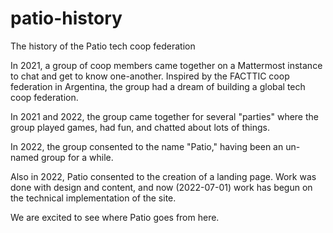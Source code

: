 # patio-history
The history of the Patio tech coop federation

In 2021, a group of coop members came together on a Mattermost instance to chat and get to know one-another. Inspired by the FACTTIC coop federation in Argentina, the group had a dream of building a global tech coop federation.

In 2021 and 2022, the group came together for several "parties" where the group played games, had fun, and chatted about lots of things.

In 2022, the group consented to the name "Patio," having been an un-named group for a while.

Also in 2022, Patio consented to the creation of a landing page. Work was done with design and content, and now (2022-07-01) work has begun on the technical implementation of the site.

We are excited to see where Patio goes from here.
